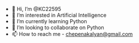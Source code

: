 - 👋 Hi, I’m @KC22595
- 👀 I’m interested in Artificial Intelligence
- 🌱 I’m currently learning Python
- 💞️ I’m looking to collaborate on Python
- 📫 How to reach me - chepenakalyan@gmail.com

<!---
KC22595/KC22595 is a ✨ special ✨ repository because its `README.md` (this file) appears on your GitHub profile.
You can click the Preview link to take a look at your changes.
--->
